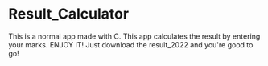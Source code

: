 # Result_Calculator
This is a normal app made with C. This app calculates the result by entering your marks. ENJOY IT!
Just download the result_2022 and you're good to go!
